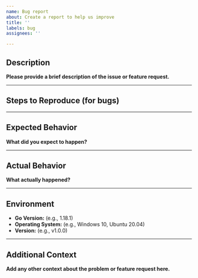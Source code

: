 ```yaml
---
name: Bug report
about: Create a report to help us improve
title: ''
labels: bug
assignees: ''

---
```


## Description

**Please provide a brief description of the issue or feature request.**

---

## Steps to Reproduce (for bugs)


---

## Expected Behavior

**What did you expect to happen?**

---

## Actual Behavior

**What actually happened?**

---

## Environment

- **Go Version:** (e.g., 1.18.1)
- **Operating System:** (e.g., Windows 10, Ubuntu 20.04)
- **Version:** (e.g., v1.0.0)

---

## Additional Context

**Add any other context about the problem or feature request here.**
